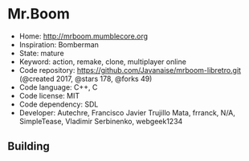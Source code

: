 # Mr.Boom

- Home: http://mrboom.mumblecore.org
- Inspiration: Bomberman
- State: mature
- Keyword: action, remake, clone, multiplayer online
- Code repository: https://github.com/Javanaise/mrboom-libretro.git (@created 2017, @stars 178, @forks 49)
- Code language: C++, C
- Code license: MIT
- Code dependency: SDL
- Developer: Autechre, Francisco Javier Trujillo Mata, frranck, N/A, SimpleTease, Vladimir Serbinenko, webgeek1234

## Building
